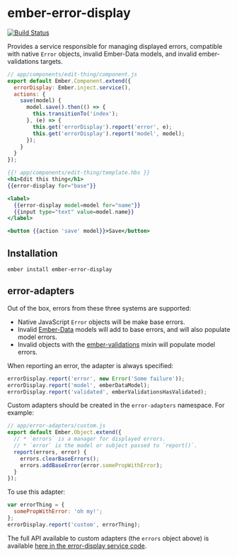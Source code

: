 # ember-error-display

[![Build Status](https://travis-ci.org/aptible/ember-error-display.svg)](https://travis-ci.org/aptible/ember-error-display)

Provides a service responsible for managing displayed errors, compatible with
native `Error` objects, invalid Ember-Data models, and invalid ember-validations
targets.

```js
// app/components/edit-thing/component.js
export default Ember.Component.extend({
  errorDisplay: Ember.inject.service(),
  actions: {
    save(model) {
      model.save().then(() => {
        this.transitionTo('index');
      }, (e) => {
        this.get('errorDisplay').report('error', e);
        this.get('errorDisplay').report('model', model);
      });
    }
  }
});
```

```hbs
{{! app/components/edit-thing/template.hbs }}
<h1>Edit this thing</h1>
{{error-display for="base"}}

<label>
  {{error-display model=model for="name"}}
  {{input type="text" value=model.name}}
</label>

<button {{action 'save' model}}>Save</button>
```

## Installation

```
ember install ember-error-display
```

## error-adapters

Out of the box, errors from these three systems are supported:

* Native JavaScript `Error` objects will be make base errors.
* Invalid [Ember-Data](https://github.com/emberjs/data) models will add to base
  errors, and will also populate model errors.
* Invalid objects with the
  [ember-validations](https://github.com/dockyard/ember-validations) mixin will
  populate model errors.

When reporting an error, the adapter is always specified:

```js
errorDisplay.report('error', new Error('Some failure'));
errorDisplay.report('model', emberDataModel);
errorDisplay.report('validated', emberValidationsHasValidated);
```

Custom adapters should be created in the `error-adapters` namespace. For
example:

```js
// app/error-adapters/custom.js
export default Ember.Object.extend({
  // * `errors` is a manager for displayed errors.
  // * `error` is the model or subject passed to `report()`.
  report(errors, error) {
    errors.clearBaseErrors();
    errors.addBaseError(error.somePropWithError);
  }
});
```

To use this adapter:

```js
var errorThing = {
  somePropWithError: 'oh my!';
};
errorDisplay.report('custom', errorThing);
```

The full API available to custom adapters (the `errors` object above) is
available [here in the error-display service code](https://github.com/aptible/ember-error-display/blob/636ef95d449decbedc77c5f701474f7401e9f86a/addon/services/error-display.js#L3).
